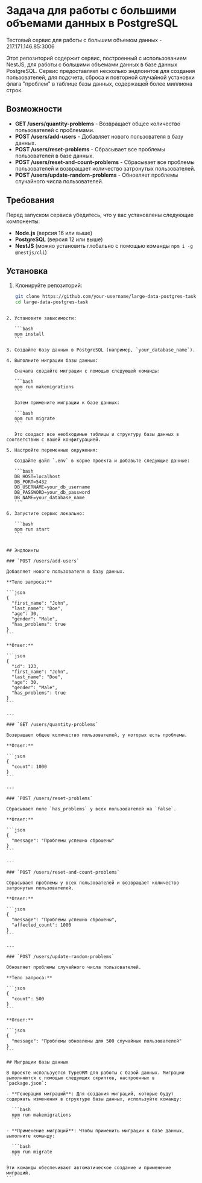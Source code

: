 # Задача для работы с большими объемами данных в PostgreSQL

Тестовый сервис для работы с большим объемом данных - 217.171.146.85:3006

Этот репозиторий содержит сервис, построенный с использованием NestJS, для работы с большими объемами данных в базе данных PostgreSQL. Сервис предоставляет несколько эндпоинтов для создания пользователей, для подсчета, сброса и повторной случайной установки флага "проблем" в таблице базы данных, содержащей более миллиона строк.

## Возможности

- **GET /users/quantity-problems** - Возвращает общее количество пользователей с проблемами.
- **POST /users/add-users** - Добавляет нового пользователя в базу данных.
- **POST /users/reset-problems** - Сбрасывает все проблемы пользователей в базе данных.
- **POST /users/reset-and-count-problems** - Сбрасывает все проблемы пользователей и возвращает количество затронутых пользователей.
- **POST /users/update-random-problems** - Обновляет проблемы случайного числа пользователей.

## Требования

Перед запуском сервиса убедитесь, что у вас установлены следующие компоненты:

- **Node.js** (версия 16 или выше)
- **PostgreSQL** (версия 12 или выше)
- **NestJS** (можно установить глобально с помощью команды `npm i -g @nestjs/cli`)

## Установка

1. Клонируйте репозиторий:

   ```bash
   git clone https://github.com/your-username/large-data-postgres-task.git
   cd large-data-postgres-task
   ```

````

2. Установите зависимости:

   ```bash
   npm install
   ```

3. Создайте базу данных в PostgreSQL (например, `your_database_name`).

4. Выполните миграции базы данных:

   Сначала создайте миграции с помощью следующей команды:

   ```bash
   npm run makemigrations
   ```

   Затем примените миграции к базе данных:

   ```bash
   npm run migrate
   ```

   Это создаст все необходимые таблицы и структуру базы данных в соответствии с вашей конфигурацией.

5. Настройте переменные окружения:

   Создайте файл `.env` в корне проекта и добавьте следующие данные:

   ```bash
   DB_HOST=localhost
   DB_PORT=5432
   DB_USERNAME=your_db_username
   DB_PASSWORD=your_db_password
   DB_NAME=your_database_name
   ```

6. Запустите сервис локально:

   ```bash
   npm run start
   ```


## Эндпоинты

### `POST /users/add-users`

Добавляет нового пользователя в базу данных.

**Тело запроса:**

```json
{
  "first_name": "John",
  "last_name": "Doe",
  "age": 30,
  "gender": "Male",
  "has_problems": true
}
```

**Ответ:**

```json
{
  "id": 123,
  "first_name": "John",
  "last_name": "Doe",
  "age": 30,
  "gender": "Male",
  "has_problems": true
}
```

---

### `GET /users/quantity-problems`

Возвращает общее количество пользователей, у которых есть проблемы.

**Ответ:**

```json
{
  "count": 1000
}
```

---

### `POST /users/reset-problems`

Сбрасывает поле `has_problems` у всех пользователей на `false`.

**Ответ:**

```json
{
  "message": "Проблемы успешно сброшены"
}
```

---

### `POST /users/reset-and-count-problems`

Сбрасывает проблемы у всех пользователей и возвращает количество затронутых пользователей.

**Ответ:**

```json
{
  "message": "Проблемы успешно сброшены",
  "affected_count": 1000
}
```

---

### `POST /users/update-random-problems`

Обновляет проблемы случайного числа пользователей.

**Тело запроса:**

```json
{
  "count": 500
}
```

**Ответ:**

```json
{
  "message": "Проблемы обновлены для 500 случайных пользователей"
}
```

## Миграции базы данных

В проекте используется TypeORM для работы с базой данных. Миграции выполняются с помощью следующих скриптов, настроенных в `package.json`:

- **Генерация миграций**: Для создания миграций, которые будут содержать изменения в структуре базы данных, используйте команду:

  ```bash
  npm run makemigrations
  ```

- **Применение миграций**: Чтобы применить миграции к базе данных, выполните команду:

  ```bash
  npm run migrate
  ```

Эти команды обеспечивают автоматическое создание и применение миграций.
```
````
